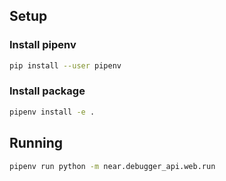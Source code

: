 ## Setup

### Install pipenv

```bash
pip install --user pipenv
```

### Install package

```bash
pipenv install -e .
```

## Running

```bash
pipenv run python -m near.debugger_api.web.run
```
